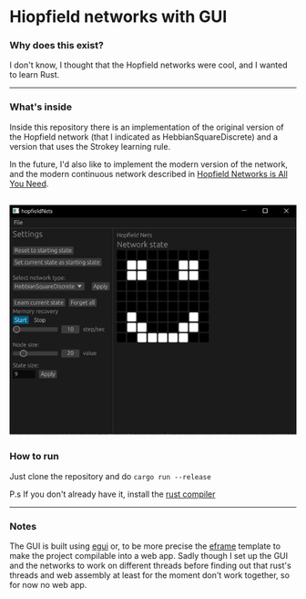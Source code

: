 # Hiopfield networks with GUI

### Why does this exist?
I don't know, I thought that the Hopfield networks were cool, and I wanted to learn Rust.

---

### What's inside

Inside this repository there is an implementation of the original version of the Hopfield network (that I indicated as HebbianSquareDiscrete) and 
a version that uses the Strokey learning rule.

In the future, I'd also like to implement the modern version of the network, and the modern continuous network described in [Hopfield Networks is All You Need](https://arxiv.org/abs/2008.02217).

![Gui screenshot](https://github.com/MattiaLaviola/hopfield_net/blob/master/reade_me_stuff/Screenshot.JPG?raw=true)
---

### How to run 

Just clone the repository and do `cargo run --release`

P.s
If you don't already have it, install the [rust compiler](https://www.rust-lang.org/tools/install)

---

### Notes
The GUI is built using [egui](https://github.com/emilk/egui) or, to be more precise the [eframe](https://github.com/emilk/eframe_template/) template to make the project compilable into a web app. Sadly though I set up the GUI and the networks to 
work on different threads before finding out that rust's threads and web assembly at least for the moment don't work together,
so for now no web app.

